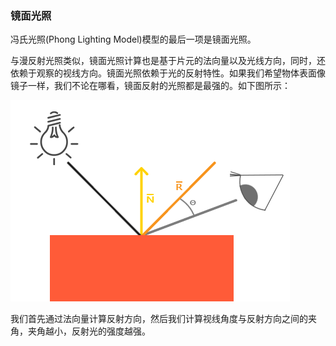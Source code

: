 ### 镜面光照

冯氏光照\(Phong Lighting Model\)模型的最后一项是镜面光照。

与漫反射光照类似，镜面光照计算也是基于片元的法向量以及光线方向，同时，还依赖于观察的视线方向。镜面光照依赖于光的反射特性。如果我们希望物体表面像镜子一样，我们不论在哪看，镜面反射的光照都是最强的。如下图所示：

![](/OPENGL/images/basic_lighting_specular_theory.png)

我们首先通过法向量计算反射方向，然后我们计算视线角度与反射方向之间的夹角，夹角越小，反射光的强度越强。

